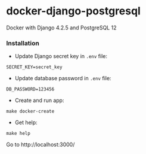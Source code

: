 # docker-django-postgresql

Docker with Django 4.2.5 and PostgreSQL 12

### Installation

* Update Django secret key in `.env` file:
```
SECRET_KEY=secret_key
```

* Update database password in `.env` file:
```
DB_PASSWORD=123456
```

* Create and run app:
```
make docker-create
```

* Get help:
```
make help
```

Go to http://localhost:3000/
